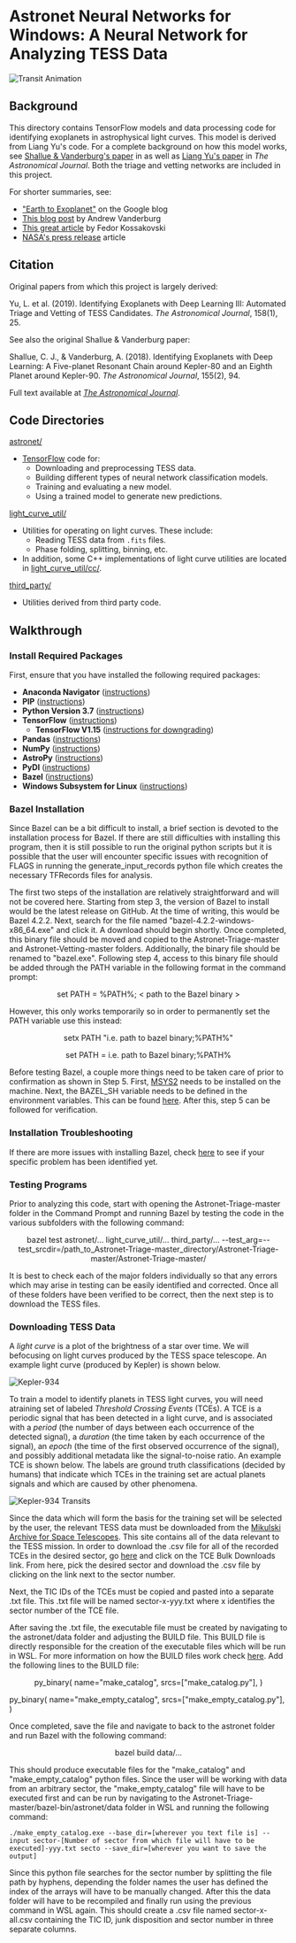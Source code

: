 # Astronet Neural Networks for Windows: A Neural Network for Analyzing TESS Data
![Transit Animation](docs/transit.gif)

## Background

This directory contains TensorFlow models and data processing code for identifying exoplanets in astrophysical light curves. 
This model is derived from Liang Yu's code. For a complete background on how this model works, see [Shallue & Vanderburg's paper](http://adsabs.harvard.edu/abs/2018AJ....155...94S) in
as well as [Liang Yu's paper](https://ui.adsabs.harvard.edu/abs/2019AJ....158...25Y/abstract) in *The Astronomical Journal*.
Both the triage and vetting networks are included in this project.

For shorter summaries, see:

* ["Earth to Exoplanet"](https://www.blog.google/topics/machine-learning/hunting-planets-machine-learning/) on the Google blog
* [This blog post](https://www.cfa.harvard.edu/~avanderb/page1.html#kepler90) by Andrew Vanderburg
* [This great article](https://milesobrien.com/artificial-intelligence-gains-intuition-hunting-exoplanets/) by Fedor Kossakovski
* [NASA's press release](https://www.nasa.gov/press-release/artificial-intelligence-nasa-data-used-to-discover-eighth-planet-circling-distant-star) article

## Citation
Original papers from which this project is largely derived:

Yu, L. et al. (2019). Identifying Exoplanets with Deep Learning III: Automated Triage and Vetting of TESS Candidates. *The Astronomical Journal*, 158(1), 25.

See also the original Shallue & Vanderburg paper:

Shallue, C. J., & Vanderburg, A. (2018). Identifying Exoplanets with Deep
Learning: A Five-planet Resonant Chain around Kepler-80 and an Eighth Planet
around Kepler-90. *The Astronomical Journal*, 155(2), 94.

Full text available at [*The Astronomical Journal*](http://iopscience.iop.org/article/10.3847/1538-3881/aa9e09/meta).

## Code Directories

[astronet/](astronet/)

* [TensorFlow](https://www.tensorflow.org/) code for:
  * Downloading and preprocessing TESS data.
  * Building different types of neural network classification models.
  * Training and evaluating a new model.
  * Using a trained model to generate new predictions.

[light_curve_util/](light_curve_util)

* Utilities for operating on light curves. These include:
  * Reading TESS data from `.fits` files.
  * Phase folding, splitting, binning, etc.
* In addition, some C++ implementations of light curve utilities are located in
[light_curve_util/cc/](light_curve_util/cc).

[third_party/](third_party/)

* Utilities derived from third party code.

## Walkthrough

### Install Required Packages

First, ensure that you have installed the following required packages:

* **Anaconda Navigator** ([instructions](https://docs.anaconda.com/anaconda/install/windows/))
* **PIP** ([instructions](https://pip.pypa.io/en/stable/installation/))
* **Python Version 3.7** ([instructions](https://stackoverflow.com/questions/61491893/i-cannot-install-tensorflow-version-1-15-through-pip))
* **TensorFlow** ([instructions](https://docs.anaconda.com/anaconda/user-guide/tasks/tensorflow/))
  - **TensorFlow V1.15** ([instructions for downgrading](https://www.tensorflow.org/install/pip))
* **Pandas** ([instructions](https://pandas.pydata.org/pandas-docs/stable/getting_started/install.html))
* **NumPy** ([instructions](https://docs.scipy.org/doc/numpy/user/install.html))
* **AstroPy** ([instructions](http://www.astropy.org/))
* **PyDl** ([instructions](https://pypi.python.org/pypi/pydl))
* **Bazel** ([instructions](https://docs.bazel.build/versions/main/install-windows.html))
* **Windows Subsystem for Linux** ([instructions](https://docs.microsoft.com/en-us/windows/wsl/install))

### Bazel Installation

Since Bazel can be a bit difficult to install, a brief section is devoted to the installation process for Bazel. 
If there are still difficulties with installing this program, then it is still possible to run the original python scripts but it is possible that the user will encounter 
specific issues with recognition of FLAGS in running the generate_input_records python file which creates the necessary TFRecords files for analysis. 

The first two steps of the installation are relatively straightforward and will not be covered here. Starting from step 3, the version of Bazel to install would be 
the latest release on GitHub. At the time of writing, this would be Bazel 4.2.2. Next, search for the file named "bazel-4.2.2-windows-x86_64.exe" and click it. A download
should begin shortly. Once completed, this binary file should be moved and copied to the Astronet-Triage-master and Astronet-Vetting-master folders. Additionally, the binary 
file should be renamed to "bazel.exe". Following step 4, access to this binary file should be added through the PATH variable in the following format in the command prompt:
<p align="center">
    set PATH = %PATH%; < path to the Bazel binary >
</p>

 However, this only works temporarily so in order to permanently set the PATH variable use this instead:
 <p align="center">
    setx PATH "i.e. path to bazel binary;%PATH%"
</p>
<p align="center">
    set PATH = i.e. path to Bazel binary;%PATH%	
</p>

Before testing Bazel, a couple more things need to be taken care of prior to confirmation as shown in Step 5. 
First, [MSYS2](/https://www.msys2.org/) needs to be installed on the machine. Next, the BAZEL_SH variable needs to be defined in the environment variables. 
This can be found [here](https://docs.bazel.build/versions/main/windows.html).
After this, step 5 can be followed for verification. 

### Installation Troubleshooting

If there are more issues with installing Bazel, check [here](https://github.com/bazelbuild/bazel/issues) to see if your specific problem has been identified 
yet.

### Testing Programs
Prior to analyzing this code, start with opening the Astronet-Triage-master folder in the Command Prompt and running Bazel by testing the code in the various subfolders with
the following command:
<p align="center">
    bazel test astronet/... light_curve_util/... third_party/... --test_arg=--test_srcdir=/path_to_Astronet-Triage-master_directory/Astronet-Triage-master/Astronet-Triage-master/
</p>

It is best to check each of the major folders individually so that any errors which may arise in testing can be easily identified and corrected. 
Once all of these folders have been verified to be correct, then the next step is to download the TESS files. 

### Downloading TESS Data

A *light curve* is a plot of the brightness of a star over time. We will befocusing on light curves produced by the TESS space telescope. 
An example light curve (produced by Kepler) is shown below.

![Kepler-934](docs/kepler-943.png)

To train a model to identify planets in TESS light curves, you will need atraining set of labeled *Threshold Crossing Events* (TCEs). 
A TCE is a periodic signal that has been detected in a light curve, and is associated with a *period* (the number of days between each occurrence of the detected signal),
a *duration* (the time taken by each occurrence of the signal), an *epoch* (the time of the first observed occurrence of the signal), and possibly additional
metadata like the signal-to-noise ratio. An example TCE is shown below. The labels are ground truth classifications (decided by humans) that indicate which
TCEs in the training set are actual planets signals and which are caused by other phenomena.

![Kepler-934 Transits](docs/kepler-943-transits.png)

Since the data which will form the basis for the training set will be selected by the user, the relevant TESS data must be downloaded from the [Mikulski Archive for Space 
Telescopes](https://archive.stsci.edu/missions-and-data/tess). This site contains all of the data relevant to the TESS mission. In order to download the .csv file for all of the 
recorded TCEs in the desired sector, go [here](https://archive.stsci.edu/tess/bulk_downloads.html) and click on the TCE Bulk Downloads link. From here, pick the desired sector 
and download the .csv file by clicking on the link next to the sector number.    

Next, the TIC IDs of the TCEs must be copied and pasted into a separate .txt file. This .txt file will be named sector-x-yyy.txt where x identifies the sector number of the TCE 
file. 

After saving the .txt file, the executable file must be created by navigating to the astronet/data folder and adjusting the BUILD file. This BUILD file is directly responsible 
for the creation of the executable files which will be run in WSL. For more information on how the BUILD files work check [here](https://docs.bazel.build/versions/main/build-ref.html). 
Add the following lines to the BUILD file:

<p align="center">
    py_binary(
    name="make_catalog",
    srcs=["make_catalog.py"],
)

py_binary(
    name="make_empty_catalog",
    srcs=["make_empty_catalog.py"],
)
</p>

Once completed, save the file and navigate to back to the astronet folder and run Bazel with the following command:

<p align="center">
    bazel build data/...
</p>

This should produce executable files for the "make_catalog" and "make_empty_catalog" python files. Since the user will be working with data from an arbitrary sector, the 
"make_empty_catalog" file will have to be executed first and can be run by navigating to the Astronet-Triage-master/bazel-bin/astronet/data folder in WSL and running the 
following command:

```
./make_empty_catalog.exe --base_dir=[wherever you text file is] --input sector-[Number of sector from which file will have to be executed]-yyy.txt secto --save_dir=[wherever you want to save the output]
```

Since this python file searches for the sector number by splitting the file path by hyphens, depending the folder names the user has defined the index of the arrays will have 
to be manually changed. After this the data folder will have to be recompiled and finally run using the previous command in WSL again. This should create a .csv file named 
sector-x-all.csv containing the TIC ID, junk disposition and sector number in three separate columns.

